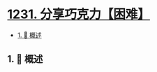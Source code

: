 # [1231. 分享巧克力【困难】](https://github.com/tnotesjs/TNotes.leetcode/tree/main/notes/1231.%20%E5%88%86%E4%BA%AB%E5%B7%A7%E5%85%8B%E5%8A%9B%E3%80%90%E5%9B%B0%E9%9A%BE%E3%80%91)

<!-- region:toc -->

- [1. 📝 概述](#1--概述)

<!-- endregion:toc -->

## 1. 📝 概述
